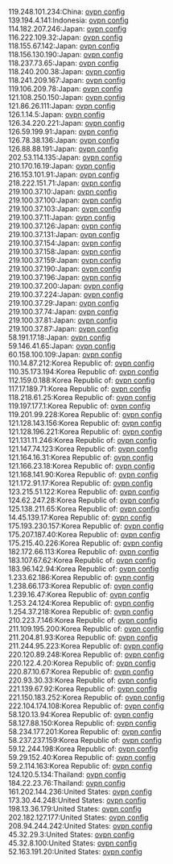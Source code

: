 119.248.101.234:China: [ovpn config](vpn/119_248_101_234.ovpn)  
139.194.4.141:Indonesia: [ovpn config](vpn/139_194_4_141.ovpn)  
114.182.207.246:Japan: [ovpn config](vpn/114_182_207_246.ovpn)  
116.222.109.32:Japan: [ovpn config](vpn/116_222_109_32.ovpn)  
118.155.67.142:Japan: [ovpn config](vpn/118_155_67_142.ovpn)  
118.156.130.190:Japan: [ovpn config](vpn/118_156_130_190.ovpn)  
118.237.73.65:Japan: [ovpn config](vpn/118_237_73_65.ovpn)  
118.240.200.38:Japan: [ovpn config](vpn/118_240_200_38.ovpn)  
118.241.209.167:Japan: [ovpn config](vpn/118_241_209_167.ovpn)  
119.106.209.78:Japan: [ovpn config](vpn/119_106_209_78.ovpn)  
121.108.250.150:Japan: [ovpn config](vpn/121_108_250_150.ovpn)  
121.86.26.111:Japan: [ovpn config](vpn/121_86_26_111.ovpn)  
126.1.14.5:Japan: [ovpn config](vpn/126_1_14_5.ovpn)  
126.34.220.221:Japan: [ovpn config](vpn/126_34_220_221.ovpn)  
126.59.199.91:Japan: [ovpn config](vpn/126_59_199_91.ovpn)  
126.78.38.136:Japan: [ovpn config](vpn/126_78_38_136.ovpn)  
126.88.88.191:Japan: [ovpn config](vpn/126_88_88_191.ovpn)  
202.53.114.135:Japan: [ovpn config](vpn/202_53_114_135.ovpn)  
210.170.16.19:Japan: [ovpn config](vpn/210_170_16_19.ovpn)  
216.153.101.91:Japan: [ovpn config](vpn/216_153_101_91.ovpn)  
218.222.151.71:Japan: [ovpn config](vpn/218_222_151_71.ovpn)  
219.100.37.10:Japan: [ovpn config](vpn/219_100_37_10.ovpn)  
219.100.37.100:Japan: [ovpn config](vpn/219_100_37_100.ovpn)  
219.100.37.103:Japan: [ovpn config](vpn/219_100_37_103.ovpn)  
219.100.37.11:Japan: [ovpn config](vpn/219_100_37_11.ovpn)  
219.100.37.126:Japan: [ovpn config](vpn/219_100_37_126.ovpn)  
219.100.37.131:Japan: [ovpn config](vpn/219_100_37_131.ovpn)  
219.100.37.154:Japan: [ovpn config](vpn/219_100_37_154.ovpn)  
219.100.37.158:Japan: [ovpn config](vpn/219_100_37_158.ovpn)  
219.100.37.159:Japan: [ovpn config](vpn/219_100_37_159.ovpn)  
219.100.37.190:Japan: [ovpn config](vpn/219_100_37_190.ovpn)  
219.100.37.196:Japan: [ovpn config](vpn/219_100_37_196.ovpn)  
219.100.37.200:Japan: [ovpn config](vpn/219_100_37_200.ovpn)  
219.100.37.224:Japan: [ovpn config](vpn/219_100_37_224.ovpn)  
219.100.37.29:Japan: [ovpn config](vpn/219_100_37_29.ovpn)  
219.100.37.74:Japan: [ovpn config](vpn/219_100_37_74.ovpn)  
219.100.37.81:Japan: [ovpn config](vpn/219_100_37_81.ovpn)  
219.100.37.87:Japan: [ovpn config](vpn/219_100_37_87.ovpn)  
58.191.17.18:Japan: [ovpn config](vpn/58_191_17_18.ovpn)  
59.146.41.65:Japan: [ovpn config](vpn/59_146_41_65.ovpn)  
60.158.100.109:Japan: [ovpn config](vpn/60_158_100_109.ovpn)  
110.14.87.212:Korea Republic of: [ovpn config](vpn/110_14_87_212.ovpn)  
110.35.173.194:Korea Republic of: [ovpn config](vpn/110_35_173_194.ovpn)  
112.159.0.188:Korea Republic of: [ovpn config](vpn/112_159_0_188.ovpn)  
117.17.189.71:Korea Republic of: [ovpn config](vpn/117_17_189_71.ovpn)  
118.218.61.25:Korea Republic of: [ovpn config](vpn/118_218_61_25.ovpn)  
119.197.177.1:Korea Republic of: [ovpn config](vpn/119_197_177_1.ovpn)  
119.201.99.228:Korea Republic of: [ovpn config](vpn/119_201_99_228.ovpn)  
121.128.143.156:Korea Republic of: [ovpn config](vpn/121_128_143_156.ovpn)  
121.128.196.221:Korea Republic of: [ovpn config](vpn/121_128_196_221.ovpn)  
121.131.11.246:Korea Republic of: [ovpn config](vpn/121_131_11_246.ovpn)  
121.147.74.123:Korea Republic of: [ovpn config](vpn/121_147_74_123.ovpn)  
121.164.16.31:Korea Republic of: [ovpn config](vpn/121_164_16_31.ovpn)  
121.166.23.18:Korea Republic of: [ovpn config](vpn/121_166_23_18.ovpn)  
121.168.141.90:Korea Republic of: [ovpn config](vpn/121_168_141_90.ovpn)  
121.172.91.17:Korea Republic of: [ovpn config](vpn/121_172_91_17.ovpn)  
123.215.51.122:Korea Republic of: [ovpn config](vpn/123_215_51_122.ovpn)  
124.62.247.28:Korea Republic of: [ovpn config](vpn/124_62_247_28.ovpn)  
125.138.211.65:Korea Republic of: [ovpn config](vpn/125_138_211_65.ovpn)  
14.45.139.17:Korea Republic of: [ovpn config](vpn/14_45_139_17.ovpn)  
175.193.230.157:Korea Republic of: [ovpn config](vpn/175_193_230_157.ovpn)  
175.207.187.40:Korea Republic of: [ovpn config](vpn/175_207_187_40.ovpn)  
175.215.40.226:Korea Republic of: [ovpn config](vpn/175_215_40_226.ovpn)  
182.172.66.113:Korea Republic of: [ovpn config](vpn/182_172_66_113.ovpn)  
183.107.67.62:Korea Republic of: [ovpn config](vpn/183_107_67_62.ovpn)  
183.96.142.94:Korea Republic of: [ovpn config](vpn/183_96_142_94.ovpn)  
1.233.62.186:Korea Republic of: [ovpn config](vpn/1_233_62_186.ovpn)  
1.238.66.173:Korea Republic of: [ovpn config](vpn/1_238_66_173.ovpn)  
1.239.16.47:Korea Republic of: [ovpn config](vpn/1_239_16_47.ovpn)  
1.253.24.124:Korea Republic of: [ovpn config](vpn/1_253_24_124.ovpn)  
1.254.37.218:Korea Republic of: [ovpn config](vpn/1_254_37_218.ovpn)  
210.223.7.146:Korea Republic of: [ovpn config](vpn/210_223_7_146.ovpn)  
211.109.195.200:Korea Republic of: [ovpn config](vpn/211_109_195_200.ovpn)  
211.204.81.93:Korea Republic of: [ovpn config](vpn/211_204_81_93.ovpn)  
211.244.95.223:Korea Republic of: [ovpn config](vpn/211_244_95_223.ovpn)  
220.120.89.248:Korea Republic of: [ovpn config](vpn/220_120_89_248.ovpn)  
220.122.4.20:Korea Republic of: [ovpn config](vpn/220_122_4_20.ovpn)  
220.87.10.67:Korea Republic of: [ovpn config](vpn/220_87_10_67.ovpn)  
220.93.30.33:Korea Republic of: [ovpn config](vpn/220_93_30_33.ovpn)  
221.139.67.92:Korea Republic of: [ovpn config](vpn/221_139_67_92.ovpn)  
221.150.183.252:Korea Republic of: [ovpn config](vpn/221_150_183_252.ovpn)  
222.104.174.108:Korea Republic of: [ovpn config](vpn/222_104_174_108.ovpn)  
58.120.13.94:Korea Republic of: [ovpn config](vpn/58_120_13_94.ovpn)  
58.127.88.150:Korea Republic of: [ovpn config](vpn/58_127_88_150.ovpn)  
58.234.177.201:Korea Republic of: [ovpn config](vpn/58_234_177_201.ovpn)  
58.237.237.159:Korea Republic of: [ovpn config](vpn/58_237_237_159.ovpn)  
59.12.244.198:Korea Republic of: [ovpn config](vpn/59_12_244_198.ovpn)  
59.29.152.40:Korea Republic of: [ovpn config](vpn/59_29_152_40.ovpn)  
59.2.114.163:Korea Republic of: [ovpn config](vpn/59_2_114_163.ovpn)  
124.120.5.134:Thailand: [ovpn config](vpn/124_120_5_134.ovpn)  
184.22.23.76:Thailand: [ovpn config](vpn/184_22_23_76.ovpn)  
161.202.144.236:United States: [ovpn config](vpn/161_202_144_236.ovpn)  
173.30.44.248:United States: [ovpn config](vpn/173_30_44_248.ovpn)  
198.13.36.179:United States: [ovpn config](vpn/198_13_36_179.ovpn)  
202.182.127.177:United States: [ovpn config](vpn/202_182_127_177.ovpn)  
208.94.244.242:United States: [ovpn config](vpn/208_94_244_242.ovpn)  
45.32.29.3:United States: [ovpn config](vpn/45_32_29_3.ovpn)  
45.32.8.100:United States: [ovpn config](vpn/45_32_8_100.ovpn)  
52.163.191.20:United States: [ovpn config](vpn/52_163_191_20.ovpn)  
